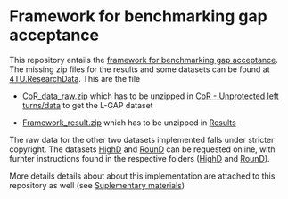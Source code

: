 # Framework for benchmarking gap acceptance

This repository entails the [framework for benchmarking gap acceptance](https://ieeexplore.ieee.org/abstract/document/10043012). The missing zip files for the results and some datasets can be found at [4TU.ResearchData](https://data.4tu.nl/articles/dataset/Data_and_Results_for_the_Benchmark_of_Gap_Acceptance_Models/21334548).
This are the file 
- [CoR_data_raw.zip](https://data.4tu.nl/articles/dataset/Data_and_Results_for_the_Benchmark_of_Gap_Acceptance_Models/21334548?file=37863192) which has to be unzipped in [CoR - Unprotected left turns/data](https://github.com/julianschumann/Framework-for-benchmarking-gap-acceptance/tree/main/Framework/Data_raw/CoR%20-%20Unprotected%20left%20turns/data) to get the L-GAP dataset

- [Framework_result.zip](https://data.4tu.nl/articles/dataset/Data_and_Results_for_the_Benchmark_of_Gap_Acceptance_Models/21334548?file=38411624) which has to be unzipped in [Results](https://github.com/julianschumann/Framework-for-benchmarking-gap-acceptance/tree/main/Framework/Results)

The raw data for the other two datasets implemented falls under stricter copyright. The datasets [HighD](https://www.highd-dataset.com/) and [RounD](https://www.round-dataset.com/) can be requested online, with furhter instructions found in the respective folders ([HighD](https://github.com/julianschumann/Framework-for-benchmarking-gap-acceptance/blob/main/Framework/Data_raw/HighD%20-%20Lane%20changes%20and%20merging/data/README) and [RounD](https://github.com/julianschumann/Framework-for-benchmarking-gap-acceptance/blob/main/Framework/Data_raw/RounD%20-%20Round%20about/data/README)). 

More details details about about this implementation are attached to this repository as well (see [Suplementary materials](https://github.com/julianschumann/Framework-for-benchmarking-gap-acceptance/blob/main/Framework/Benchmark-Implementation.pdf))

